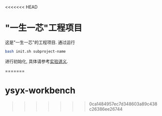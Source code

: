 <<<<<<< HEAD
# "一生一芯"工程项目

这是"一生一芯"的工程项目. 通过运行
```bash
bash init.sh subproject-name
```
进行初始化, 具体请参考[实验讲义][lecture note].

[lecture note]: https://ysyx.oscc.cc/docs/
=======
# ysyx-workbench
>>>>>>> 0ca1484957ec7d348603a89c438c26386ee26744
